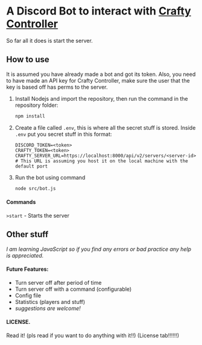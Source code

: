 # A Discord Bot to interact with [Crafty Controller](https://craftycontrol.com/)

So far all it does is start the server.

## How to use
It is assumed you have already made a bot and got its token. Also, you need to have made an API key for Crafty Controller, make sure the user that the key is based off has perms to the server.

1. Install Nodejs and import the repository, then run the command in the repository folder:
   ```bash
   npm install
   ```

2. Create a file called `.env`, this is where all the secret stuff is stored.
   Inside `.env` put you secret stuff in this format:
   ```env
   DISCORD_TOKEN=<token>
   CRAFTY_TOKEN=<token>
   CRAFTY_SERVER_URL=https://localhost:8000/api/v2/servers/<server-id> # This URL is assuming you host it on the local machine with the default port
   ```

3. Run the bot using command
   ```bash
   node src/bot.js
   ```

#### Commands
`>start` - Starts the server

## Other stuff
*I am learning JavaScript so if you find any errors or bad practice any help is appreciated.*

#### Future Features:
- Turn server off after period of time
- Turn server off with a command (configurable)
- Config file
- Statistics (players and stuff)
- *suggestions are welcome!*

#### LICENSE.
Read it! (pls read if you want to do anything with it!!) (License tab!!!!!!)
